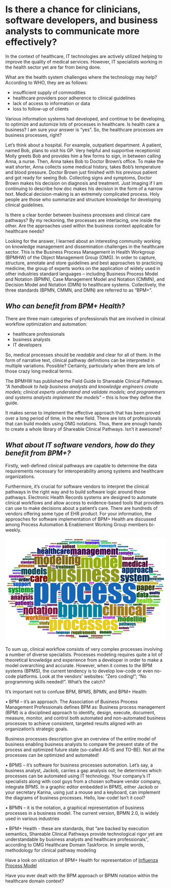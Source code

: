 # **Is there a chance for clinicians, software developers, and business analysts to communicate more effectively?** 

In the context of healthcare, IT technologies are actively utilized helping to improve the quality of medical services. However, IT specialists working in the health sector yet are far from being done.

What are the health system challenges where the technology may help? According to WHO, they are as follows: 
*	insufficient supply of commodities
*	healthcare providers poor adherence to clinical guidelines
*	lack of access to information or data
*	loss to follow-up of clients

Various information systems had developed, and continue to be developing, to optimize and automize lots of processes in healthcare. Is health care a business? I am sure your answer is “yes”. So, the healthcare processes are business processes, right? 

Let’s think about a hospital. For example, outpatient department. A patient, named Bob, plans to visit his GP. Very helpful and supportive receptionist Molly greets Bob and provides him a few forms to sign, in between calling Anna, a nurse. Then, Anna takes Bob to Doctor Brown’s office. To make the wait shorter, Anna collects some medical history, takes Bob’s temperature and blood pressure. Doctor Brown just finished with his previous patient and got ready for seeing Bob. Collecting signs and symptoms, Doctor Brown makes his decision on diagnosis and treatment. Just imaging if I am continuing to describe how doc makes his decision in the form of a narrow text. Medical decision-making is an extremely complicated process. Holy people are those who summarize and structure knowledge for developing clinical guidelines. 

Is there a clear border between business processes and clinical care pathways? By my reckoning, the processes are interlacing, one inside the other. Are the approaches used within the business context applicable for healthcare needs? 

Looking for the answer, I learned about an interesting community working on knowledge management and dissemination challenges in the healthcare sector. This is the Business Process Management in Health Workgroup (BPMHW) of the Object Management Group (OMG). In order to capture, structure, annotate and store guidelines and best approaches to practicing medicine, the group of experts works on the application of widely used in other industries standard languages – including Business Process Model and Notation (BPMN), Case Management Model and Notation (CMMN), and Decision Model and Notation (DMN) to healthcare systems. Collectively, the three standards (BPMN, CMMN, and DMN) are referred to as “BPM+”. 

## ***Who can benefit from BPM+ Health?***

There are three main categories of professionals that are involved in clinical workflow optimization and automation: 

*	healthcare professionals
*	business analysts
*	IT developers

So, medical processes should be *readable* and clear for all of them. In the form of narrative text, clinical pathway definitions can be interpreted in multiple variations. Possible? Certainly, particularly when there are lots of those crazy long medical terms. 

The BPMHW has published the Field Guide to Shareable Clinical Pathways. *“A handbook to help business analysts and knowledge engineers create models; clinical experts understand and validate models; and programmers and systems analysts implement the models”* – this is how they define the guide.

It makes sense to implement the effective approach that has been proved over a long period of time, in the new field. There are lots of professionals that can build models using OMG notations. Thus, there are enough hands to create a whole library of Shareable Clinical Pathways. Isn’t it awesome? 

## ***What about IT software vendors, how do they benefit from BPM+?*** 

Firstly, well-defined clinical pathways are capable to determine the data requirements necessary for interoperability among systems and healthcare organizations.

Furthermore, it’s crucial for software vendors to interpret the clinical pathways in the right way and to build software logic around those pathways. Electronic Health Records systems are designed to automate clinical workflows and allow access to evidence-based tools that providers can use to make decisions about a patient’s care. There are hundreds of vendors offering some type of EHR product. For your information, the approaches for software implementation of BPM+ Health are discussed among Process Automation & Enablement Working Group members bi-weekly.

 
![Word cloud figure based on the analysis of abstracts from systematic review by Tomaskova and Kopecky 2020](wordcloud.png "wordcloud")

To sum up, clinical workflow consists of very complex processes involving a number of diverse specialists. Processes modeling requires quite a lot of theoretical knowledge and experience from a developer in order to make a model overarching and accurate. However, when it comes to the BPM systems (BPMS), the current tendency is to develop low-code or even no-code platforms. Look at the vendors' websites: “Zero coding!”; “No programming skills needed!”.
What’s the catch?

It’s important not to confuse BPM, BPMS, BPMN, and BPM+ Health:
 
•	BPM – it’s an approach. The Association of Business Process Management Professionals defines BPM as:
Business process management (BPM) is a disciplined approach to identify, design, execute, document, measure, monitor, and control both automated and non-automated business processes to achieve consistent, targeted results aligned with an organization’s strategic goals.

Business processes description give an overview of the entire model of business enabling business analysts to compare the present state of the process and optimized future state (so-called AS-IS and TO-BE). Not all the processes can be optimized and automated!


•	BPMS – it’s software for business processes automation. Let’s say, a business analyst, Jackob, carries a gap analysis out; he determines which processes can be automated using IT technology. Your company’s IT specialists along with cool guys from a chosen software vendor company, integrate BPMS. In a graphic editor embedded in BPMS, either Jackob or your secretary Karina, using just a mouse and a keyboard, can implement the diagrams of business processes. Hello, low-code! Isn’t it cool?

•	BPMN – it is the notation, a graphical representation of business processes in a business model. The current version, BPMN 2.0, is widely used in various industries

•	BPM+ Health - these are standards, that “are backed by execution semantics, Shareable Clinical Pathways provide technological rigor yet are understandable by business analysts and healthcare professionals”, according to OMG Healthcare Domain Taskforce. In simple words, methodology for clinical pathway modeling


Have a look on utilization of BPM+ Health for representation of	[Influenza Process Model](https://www.ncbi.nlm.nih.gov/core/lw/2.0/html/tileshop_pmc/tileshop_pmc_inline.html?title=Click%20on%20image%20to%20zoom&p=PMC3&id=8075494_103_3410599f4.jpg)

Have you ever dealt with the BPM approach or BPMN notation within the healthcare domain context?
